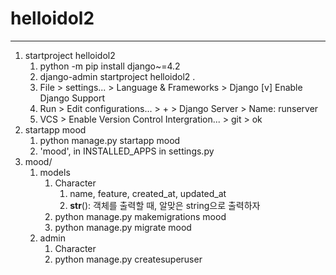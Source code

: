 # helloidol2 
---
1. startproject helloidol2
   1. python -m pip install django~=4.2
   2. django-admin startproject helloidol2 .
   3. File > settings... > Language & Frameworks > Django
        [v] Enable Django Support
   4. Run > Edit configurations... > + > Django Server > Name: runserver
   5. VCS > Enable Version Control Intergration... > git > ok
2. startapp mood
   1. python manage.py startapp mood
   2. 'mood', in INSTALLED_APPS in settings.py
3. mood/
   1. models
      1. Character
         1. name, feature, created_at, updated_at
         2. __str__(): 객체를 출력할 때, 알맞은 string으로 출력하자
      2. python manage.py makemigrations mood
      3. python manage.py migrate mood
   2. admin
      1. Character
      2. python manage.py createsuperuser